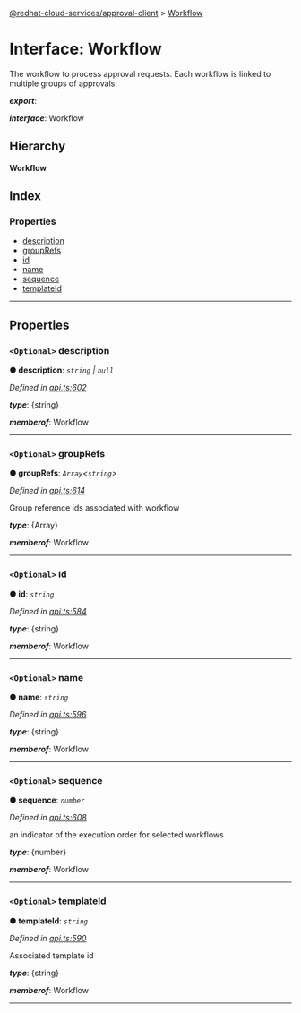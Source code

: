 [@redhat-cloud-services/approval-client](../README.md) > [Workflow](../interfaces/workflow.md)

# Interface: Workflow

The workflow to process approval requests. Each workflow is linked to multiple groups of approvals.

*__export__*: 

*__interface__*: Workflow

## Hierarchy

**Workflow**

## Index

### Properties

* [description](workflow.md#description)
* [groupRefs](workflow.md#grouprefs)
* [id](workflow.md#id)
* [name](workflow.md#name)
* [sequence](workflow.md#sequence)
* [templateId](workflow.md#templateid)

---

## Properties

<a id="description"></a>

### `<Optional>` description

**● description**: *`string` \| `null`*

*Defined in [api.ts:602](https://github.com/RedHatInsights/javascript-clients/blob/master/packages/approval/api.ts#L602)*

*__type__*: {string}

*__memberof__*: Workflow

___
<a id="grouprefs"></a>

### `<Optional>` groupRefs

**● groupRefs**: *`Array`<`string`>*

*Defined in [api.ts:614](https://github.com/RedHatInsights/javascript-clients/blob/master/packages/approval/api.ts#L614)*

Group reference ids associated with workflow

*__type__*: {Array}

*__memberof__*: Workflow

___
<a id="id"></a>

### `<Optional>` id

**● id**: *`string`*

*Defined in [api.ts:584](https://github.com/RedHatInsights/javascript-clients/blob/master/packages/approval/api.ts#L584)*

*__type__*: {string}

*__memberof__*: Workflow

___
<a id="name"></a>

### `<Optional>` name

**● name**: *`string`*

*Defined in [api.ts:596](https://github.com/RedHatInsights/javascript-clients/blob/master/packages/approval/api.ts#L596)*

*__type__*: {string}

*__memberof__*: Workflow

___
<a id="sequence"></a>

### `<Optional>` sequence

**● sequence**: *`number`*

*Defined in [api.ts:608](https://github.com/RedHatInsights/javascript-clients/blob/master/packages/approval/api.ts#L608)*

an indicator of the execution order for selected workflows

*__type__*: {number}

*__memberof__*: Workflow

___
<a id="templateid"></a>

### `<Optional>` templateId

**● templateId**: *`string`*

*Defined in [api.ts:590](https://github.com/RedHatInsights/javascript-clients/blob/master/packages/approval/api.ts#L590)*

Associated template id

*__type__*: {string}

*__memberof__*: Workflow

___

